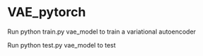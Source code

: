 # VAE_pytorch

Run python train.py vae_model to train a variational autoencoder

Run python test.py vae_model to test 
